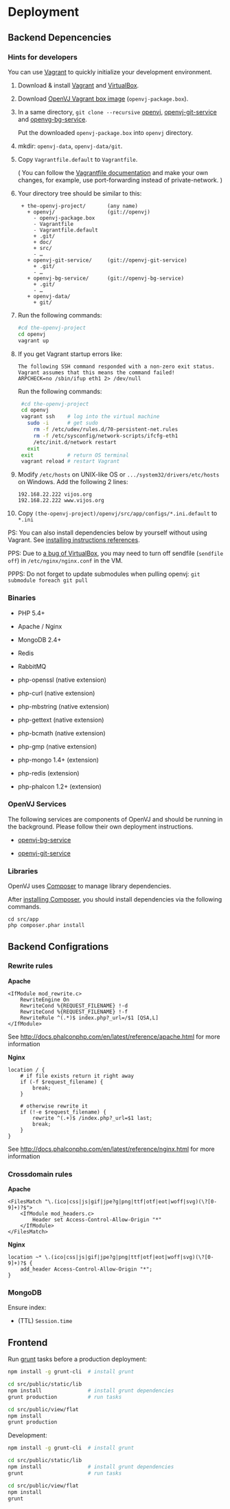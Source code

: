 # Deployment

## Backend Depencencies

### Hints for developers

You can use [Vagrant](http://www.vagrantup.com/) to quickly initialize your development environment. 

1. Download & install [Vagrant](http://downloads.vagrantup.com/) and [VirtualBox](https://www.virtualbox.org/wiki/Downloads).

2. Download [OpenVJ Vagrant box image](http://pan.baidu.com/share/link?shareid=4281126144&uk=3255084544) (`openvj-package.box`).

3. In a same directory, `git clone --recursive` [openvj](https://github.com/vijos/openvj.git), [openvj-git-service](https://github.com/vijos/openvj-git-service.git) and [openvg-bg-service](https://github.com/vijos/openvj-bg-service.git). 
   
   Put the downloaded `openvj-package.box` into `openvj` directory.

4. mkdir: `openvj-data`, `openvj-data/git`.

5. Copy `Vagrantfile.default` to `Vagrantfile`.
   
   ( You can follow the [Vagrantfile documentation](http://docs.vagrantup.com/v2/vagrantfile/index.html) and make your own changes, for example, use port-forwarding instead of private-network. )

6. Your directory tree should be similar to this:
   
   ```
    + the-openvj-project/       (any name)
      + openvj/                 (git://openvj)
        - openvj-package.box
        - Vagrantfile
        - Vagrantfile.default
        + .git/
        + doc/
        + src/
        - …
      + openvj-git-service/     (git://openvj-git-service)
        + .git/
        - …
      + openvj-bg-service/      (git://openvj-bg-service)
        + .git/
        - …
      + openvj-data/
        + git/
   ```

7. Run the following commands:
 
   ```bash
   #cd the-openvj-project
   cd openvj
   vagrant up
   ```

8. If you get Vagrant startup errors like: 

   ```
   The following SSH command responded with a non-zero exit status.
   Vagrant assumes that this means the command failed!
   ARPCHECK=no /sbin/ifup eth1 2> /dev/null
   ```
   
   Run the following commands:
   
   ```bash
    #cd the-openvj-project
    cd openvj
    vagrant ssh    # log into the virtual machine
      sudo -i      # get sudo
        rm -f /etc/udev/rules.d/70-persistent-net.rules
        rm -f /etc/sysconfig/network-scripts/ifcfg-eth1
        /etc/init.d/network restart
      exit
    exit           # return OS terminal
    vagrant reload # restart Vagrant
   ```

9. Modify `/etc/hosts` on UNIX-like OS or `.../system32/drivers/etc/hosts` on Windows. Add the following 2 lines:

   ```
   192.168.22.222 vijos.org
   192.168.22.222 www.vijos.org
   ```

10. Copy `(the-openvj-project)/openvj/src/app/configs/*.ini.default` to `*.ini`

PS: You can also install dependencies below by yourself without using Vagrant. See [installing instructions references](env_links.md).

PPS: Due to [a bug of VirtualBox](http://stackoverflow.com/questions/9479117/vagrant-virtualbox-apache2-strange-cache-behaviour), you may need to turn off sendfile (`sendfile off`) in `/etc/nginx/nginx.conf` in the VM.

PPPS: Do not forget to update submodules when pulling openvj: `git submodule foreach git pull`

### Binaries

- PHP 5.4+

- Apache / Nginx

- MongoDB 2.4+

- Redis

- RabbitMQ

- php-openssl (native extension)

- php-curl (native extension)

- php-mbstring (native extension)

- php-gettext (native extension)

- php-bcmath (native extension)

- php-gmp (native extension)

- php-mongo 1.4+ (extension)

- php-redis (extension)

- php-phalcon 1.2+ (extension)

### OpenVJ Services

The following services are components of OpenVJ and should be running in the background. Please follow their own deployment instructions.

- [openvj-bg-service](https://github.com/vijos/openvj-bg-service)

- [openvj-git-service](https://github.com/vijos/openvj-git-service)

### Libraries

OpenVJ uses [Composer](http://getcomposer.org/) to manage library dependencies.

After [installing Composer](http://getcomposer.org/doc/00-intro.md), you should install dependencies via the following commands.

```
cd src/app
php composer.phar install
```

## Backend Configrations

### Rewrite rules

**Apache**

```
<IfModule mod_rewrite.c>
    RewriteEngine On
    RewriteCond %{REQUEST_FILENAME} !-d
    RewriteCond %{REQUEST_FILENAME} !-f
    RewriteRule ^(.*)$ index.php?_url=/$1 [QSA,L]
</IfModule>
```

See http://docs.phalconphp.com/en/latest/reference/apache.html for more information

**Nginx**

```
location / {
    # if file exists return it right away
    if (-f $request_filename) {
        break;
    }

    # otherwise rewrite it
    if (!-e $request_filename) {
        rewrite ^(.+)$ /index.php?_url=$1 last;
        break;
    }
}
```

See http://docs.phalconphp.com/en/latest/reference/nginx.html for more information

### Crossdomain rules

**Apache**

```
<FilesMatch "\.(ico|css|js|gif|jpe?g|png|ttf|otf|eot|woff|svg)(\?[0-9]+)?$">
    <IfModule mod_headers.c>
        Header set Access-Control-Allow-Origin "*"
    </IfModule>
</FilesMatch>
```

**Nginx**

```
location ~* \.(ico|css|js|gif|jpe?g|png|ttf|otf|eot|woff|svg)(\?[0-9]+)?$ {
    add_header Access-Control-Allow-Origin "*";
}
```

### MongoDB

Ensure index:

- (TTL) `Session.time`

## Frontend

Run [grunt](http://gruntjs.com/getting-started) tasks before a production deployment:

```bash
npm install -g grunt-cli  # install grunt

cd src/public/static/lib
npm install               # install grunt dependencies
grunt production          # run tasks

cd src/public/view/flat
npm install
grunt production
```

Development:

```bash
npm install -g grunt-cli  # install grunt

cd src/public/static/lib
npm install               # install grunt dependencies
grunt                     # run tasks

cd src/public/view/flat
npm install
grunt
```
